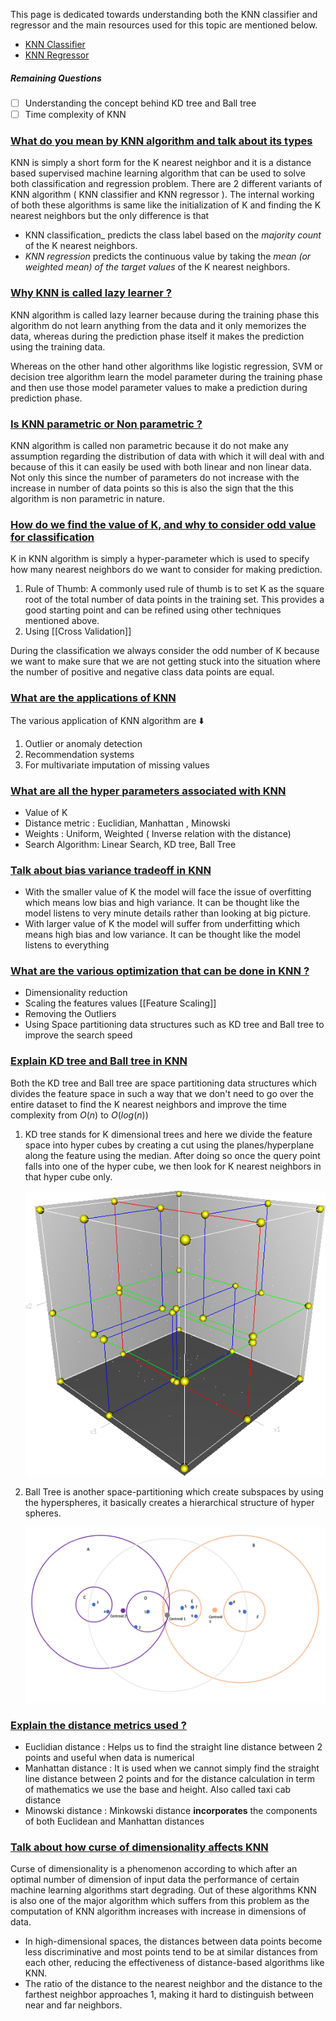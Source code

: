 This page is dedicated towards understanding both the KNN classifier and regressor and the main resources used for this topic are mentioned below.

- [KNN Classifier](https://scikit-learn.org/stable/modules/generated/sklearn.neighbors.KNeighborsClassifier.html)
- [KNN Regressor](https://scikit-learn.org/stable/modules/generated/sklearn.neighbors.KNeighborsRegressor.html)

##### Remaining Questions

- [ ] Understanding the concept behind KD tree and Ball tree
- [ ] Time complexity of KNN
### [What do you mean by KNN algorithm and talk about its types](#)

KNN is simply a short form for the K nearest neighbor and it is a distance based supervised machine learning algorithm that can be used to solve both classification and regression problem. There are 2 different variants of KNN algorithm ( KNN classifier and KNN regressor ). The internal working of both these algorithms is same like the initialization of K and finding the K nearest neighbors but the only difference is that

 - KNN classification_ predicts the class label based on the _majority count_ of the K nearest neighbors.
 - _KNN regression_ predicts the continuous value by taking the _mean (or weighted mean) of the target values_ of the K nearest neighbors.

### [Why KNN is called lazy learner ?](#)

KNN algorithm is called lazy learner because during the training phase this algorithm do not learn anything from the data and it only memorizes the data, whereas during the prediction phase itself it makes the prediction using the training data.

Whereas on the other hand other algorithms like logistic regression, SVM or decision tree algorithm learn the model parameter during the training phase and then use those model parameter values to make a prediction during prediction phase.

### [Is KNN parametric or Non parametric ?](#) 

KNN algorithm is called non parametric because it do not make any assumption regarding the distribution of data with which it will deal with and because of this it can easily be used with both linear and non linear data. Not only this since the number of parameters do not increase with the increase in number of data points so this is also the sign that the this algorithm is non parametric in nature.


### [How do we find the value of K, and why to consider odd value for classification](#)

K in KNN algorithm is simply a hyper-parameter which is used to specify how many nearest neighbors do we want to consider for making prediction.

1. Rule of Thumb: A commonly used rule of thumb is to set K as the square root of the total number of data points in the training set. This provides a good starting point and can be refined using other techniques mentioned above.
2. Using [[Cross Validation]]

During the classification we always consider the odd number of K because we want to make sure that we are not getting stuck into the situation where the number of positive and negative class data points are equal.
### [What are the applications of KNN](#)

The various application of KNN algorithm are ⬇️

1. Outlier or anomaly detection
2. Recommendation systems
3. For multivariate imputation of missing values


### [What are all the hyper parameters associated with KNN](#)

-  Value of K
- Distance metric : Euclidian, Manhattan , Minowski
- Weights : Uniform, Weighted ( Inverse relation with the distance)
- Search Algorithm: Linear Search, KD tree, Ball Tree

### [Talk about bias variance tradeoff in KNN](#)

- With the smaller value of K the model will face the issue of overfitting which means low bias and high variance. It can be thought like the model listens to very minute details rather than looking at big picture.
- With larger value of K the model will suffer from underfitting which means high bias and low variance. It can be thought like the model listens to everything

### [What are the various optimization that can be done in KNN ?](#) 

- Dimensionality reduction
- Scaling the features values [[Feature Scaling]]
- Removing the Outliers
- Using Space partitioning data structures such as KD tree and Ball tree to improve the search speed

### [Explain KD tree and Ball tree in KNN](#)

Both the KD tree and Ball tree are space partitioning data structures which divides the feature space in such a way that we don't need to go over the entire dataset to find the K nearest neighbors and improve the time complexity from $O(n)$ to $O(log(n))$

1. KD tree stands for K dimensional trees and here we divide the feature space into hyper cubes by creating a cut using the planes/hyperplane along the feature using the median. After doing so once the query point falls into one of the hyper cube, we then look for K nearest neighbors in that hyper cube only.

	![[KD Tree.png]](https://github.com/yuvraaj2002/AI-Notes/blob/master/Machine%20Learning/Images/KD%20Tree.png)
2.  Ball Tree is another space-partitioning which create subspaces by using the hyperspheres, it basically creates a hierarchical structure of hyper spheres.

	![[Ball Tree.png]](https://github.com/yuvraaj2002/AI-Notes/blob/master/Machine%20Learning/Images/Ball%20Tree.png)

### [Explain the distance metrics used ?](#) 

- Euclidian distance : Helps us to find the straight line distance between 2 points and useful when data is numerical
- Manhattan distance : It is used when we cannot simply find the straight line distance between 2 points and for the distance calculation in term of mathematics we use the base and height. Also called taxi cab distance
- Minowski distance : Minkowski distance **incorporates** the components of both Euclidean and Manhattan distances

### [Talk about how curse of dimensionality affects KNN](#)

Curse of dimensionality is a phenomenon according to which after an optimal number of dimension of input data the performance of certain machine learning algorithms start degrading. Out of these algorithms KNN is also one of the major algorithm which suffers from this problem as the computation of KNN algorithm increases with increase in dimensions of data.

- In high-dimensional spaces, the distances between data points become less discriminative and most points tend to be at similar distances from each other, reducing the effectiveness of distance-based algorithms like KNN.
- The ratio of the distance to the nearest neighbor and the distance to the farthest neighbor approaches 1, making it hard to distinguish between near and far neighbors.

